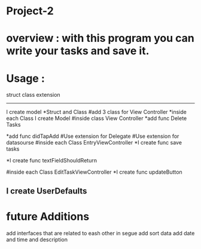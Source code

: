 # Project-2
# overview : with this program you can write your tasks and save it.

# Usage :
struct 
class 
extension
***
 I create model
*Struct and Class
#add 3 class for View Controller
*inside each Class I create  Model
#inside class View Controller
*add func Delete Tasks 

*add func didTapAdd
#Use extension for Delegate
#Use extension for datasourse
#inside each Class EntryViewController
*I create func save tasks 

*I create func textFieldShouldReturn

#inside each Class EditTaskViewController
*I create func updateButton

## I create UserDefaults 

# future Additions 
add interfaces that are related to eash other in segue 
add sort data
add date and time and description 
